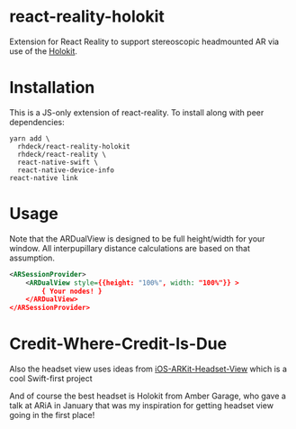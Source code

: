 # react-reality-holokit

Extension for React Reality to support stereoscopic headmounted AR via use of the [Holokit](https://holokit.io).

# Installation

This is a JS-only extension of react-reality. To install along with peer dependencies:

```
yarn add \
  rhdeck/react-reality-holokit
  rhdeck/react-reality \
  react-native-swift \
  react-native-device-info
react-native link
```

# Usage

Note that the ARDualView is designed to be full height/width for your window. All interpupillary distance calculations are based on that assumption.

```xml
<ARSessionProvider>
    <ARDualView style={{height: "100%", width: "100%"}} >
        { Your nodes! }
    </ARDualView>
</ARSessionProvider>
```

# Credit-Where-Credit-Is-Due

Also the headset view uses ideas from [iOS-ARKit-Headset-View](https://github.com/hanleyweng/iOS-ARKit-Headset-View) which is a cool Swift-first project

And of course the best headset is Holokit from Amber Garage, who gave a talk at ARiA in January that was my inspiration for getting headset view going in the first place!
